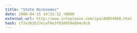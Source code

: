 ```yaml
---
title: "State Nicknames"
date: 2006-04-15 14:31:12 +0000
external-url: http://www.infoplease.com/ipa/A0854968.html
hash: cf2e381b27ecaf8e3f030859e884c9cb
---
```



